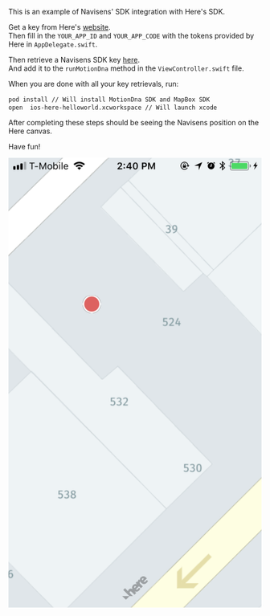 
This is an example of Navisens' SDK integration with Here's SDK.

Get a key from Here's [website](https://developer.here.com/develop/mobile-sdks?create=Freemium-Basic&keepState=true&step=terms).<br/>
Then fill in the `YOUR_APP_ID` and `YOUR_APP_CODE` with the tokens provided by Here in `AppDelegate.swift`.

Then retrieve a Navisens SDK key [here](https://navisens.com/).  
And add it to the `runMotionDna` method in the `ViewController.swift` file.

When you are done with all your key retrievals, run:
```
pod install // Will install MotionDna SDK and MapBox SDK
open  ios-here-helloworld.xcworkspace // Will launch xcode
```

After completing these steps should be seeing the Navisens position on the Here canvas.

Have fun!

![Scheme](heremaps_helloworld_ios.png)

